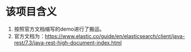 # 该项目含义
1. 按照官方文档缩写的demo进行了搬运。
2. 官方文档为：https://www.elastic.co/guide/en/elasticsearch/client/java-rest/7.3/java-rest-high-document-index.html
